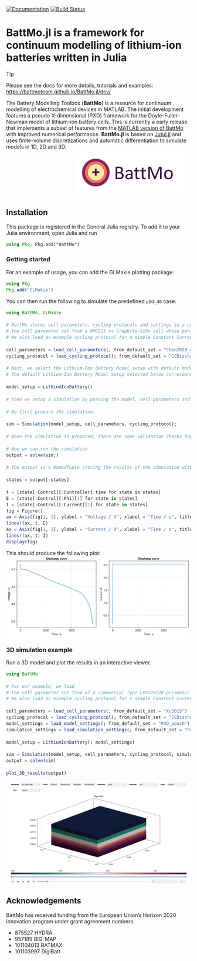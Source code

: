[![Documentation](https://img.shields.io/badge/docs-dev-blue.svg)](https://battmoteam.github.io/BattMo.jl/dev/)
[![Build Status](https://github.com/battmoteam/BattMo.jl/actions/workflows/CI.yml/badge.svg?branch=main)](https://github.com/battmoteam/BattMo.jl/actions/workflows/CI.yml?query=branch%3Amain)

# BattMo.jl is a framework for continuum modelling of lithium-ion batteries written in Julia
> [!TIP]
> Please see the docs for more details, tutorials and examples: https://battmoteam.github.io/BattMo.jl/dev/



The Battery Modelling Toolbox (**BattMo**) is a resource for continuum modelling of electrochemical devices in MATLAB. The initial development features a pseudo X-dimensional (PXD) framework for the Doyle-Fuller-Newman model of lithium-ion battery cells. This is currently a early release that implements a subset of features from the [MATLAB version of BattMo](https://github.com/BattMoTeam/BattMo) with improved numerical performance. **BattMo.jl** is based on [Jutul.jl](https://github.com/sintefmath/Jutul.jl) and uses finite-volume discretizations and automatic differentiation to simulate models in 1D, 2D and 3D.


<img src="docs/src/assets/battmologo_text.png" style="margin-left: 5cm" width="300px">

## Installation

This package is registered in the General Julia registry. To add it to your Julia environment, open Julia and run

```julia
using Pkg; Pkg.add("BattMo")
```

### Getting started

For an example of usage, you can add the GLMakie plotting package:

```julia
using Pkg
Pkg.add("GLMakie")
```

You can then run the following to simulate the predefined `p2d_40` case:

```julia
using BattMo, GLMakie

# BattMo stores cell parameters, cycling protocols and settings in a user-friendly JSON format to facilitate reuse. For our example, we load 
# the cell parameter set from a NMC811 vs Graphite-SiOx cell whose parameters were determined in the [Chen 2020 paper](https://doi.org/10.1149/1945-7111/ab9050). 
# We also load an example cycling protocol for a simple Constant Current Discharge.

cell_parameters = load_cell_parameters(; from_default_set = "Chen2020_calibrated")
cycling_protocol = load_cycling_protocol(; from_default_set = "CCDischarge")

# Next, we select the Lithium-Ion Battery Model setup with default model settings. 
# The default Lithium-Ion Battery Model Setup selected below corresponds to a basic P2D model setup, where neither current collectors nor thermal effects are considered.

model_setup = LithiumIonBattery()

# Then we setup a Simulation by passing the model, cell parameters and a cycling protocol. 

# We first prepare the simulation: 

sim = Simulation(model_setup, cell_parameters, cycling_protocol);

# When the simulation is prepared, there are some validation checks happening in the background, which verify whether i) the cell parameters, cycling protocol and settings are sensible and complete 

# Now we can run the simulation
output = solve(sim;)

# The output is a NamedTuple storing the results of the simulation within multiple dictionaries. Let's plot the cell current and cell voltage over time and make a plot with the GLMakie package.

states = output[:states]

t = [state[:Control][:Controller].time for state in states]
E = [state[:Control][:Phi][1] for state in states]
I = [state[:Control][:Current][1] for state in states]
fig = Figure()
ax = Axis(fig[1, 1], ylabel = "Voltage / V", xlabel = "Time / s", title = "Discharge curve")
lines!(ax, t, E)
ax = Axis(fig[1, 2], ylabel = "Current / A", xlabel = "Time / s", title = "Discharge curve")
lines!(ax, t, I)
display(fig)
```

This should produce the following plot:
![Discharge curve](docs/src/assets/discharge.png)

### 3D simulation example

Run a 3D model and plot the results in an interactive viewer.

```julia
using BattMo

# For our example, we load 
# the cell parameter set from of a commercial Type LP2770120 prismatic LiFePO4/graphite cell whose parameters were determined in the [xU 2015 paper](https://doi.org/10.1016/j.energy.2014.11.073). 
# We also load an example cycling protocol for a simple Constant Current Discharge.

cell_parameters = load_cell_parameters(; from_default_set = "Xu2015")
cycling_protocol = load_cycling_protocol(; from_default_set = "CCDischarge")
model_settings = load_model_settings(; from_default_set = "P4D_pouch")
simulation_settings = load_simulation_settings(; from_default_set = "P4D_pouch")

model_setup = LithiumIonBattery(; model_settings)

sim = Simulation(model_setup, cell_parameters, cycling_protocol; simulation_settings);
output = solve(sim)

plot_3D_results(output)
```

![3D plot](docs/src/assets/3d_plot.png)

## Acknowledgements

BattMo has received funding from the European Union’s Horizon 2020 innovation program under grant agreement numbers:

- 875527 HYDRA
- 957189 BIG-MAP
- 101104013 BATMAX
- 101103997 DigiBatt

